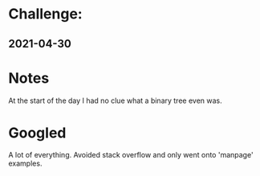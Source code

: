 # Challenge: 
## 2021-04-30 


# Notes 
At the start of the day I had no clue what a binary tree even was.


# Googled 
A lot of everything.
Avoided stack overflow and only went onto 'manpage' examples.



